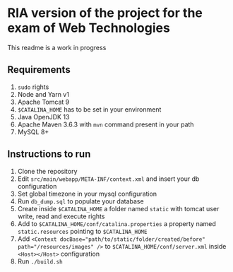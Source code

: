 # RIA version of the project for the exam of Web Technologies

This readme is a work in progress

## Requirements
1. `sudo` rights
1. Node and Yarn v1
1. Apache Tomcat 9
1. `$CATALINA_HOME` has to be set in your environment
1. Java OpenJDK 13
1. Apache Maven 3.6.3 with `mvn` command present in your path
1. MySQL 8+

## Instructions to run
1. Clone the repository
1. Edit `src/main/webapp/META-INF/context.xml` and insert your db configuration
1. Set global timezone in your mysql configuration
1. Run `db_dump.sql` to populate your database
1. Create inside `$CATALINA_HOME` a folder named `static` with tomcat user write, read and execute rights
1. Add to `$CATALINA_HOME/conf/catalina.properties` a property named `static.resources` pointing to `$CATALINA_HOME`
1. Add `<Context docBase="path/to/static/folder/created/before" path="/resources/images" />` to `$CATALINA_HOME/conf/server.xml` inside `<Host></Host>` configuration
1. Run `./build.sh`
